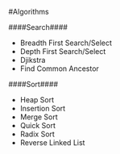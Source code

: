#Algorithms

####Search####

- Breadth First Search/Select
- Depth First Search/Select
- Djikstra
- Find Common Ancestor

####Sort####

- Heap Sort
- Insertion Sort
- Merge Sort
- Quick Sort
- Radix Sort
- Reverse Linked List
